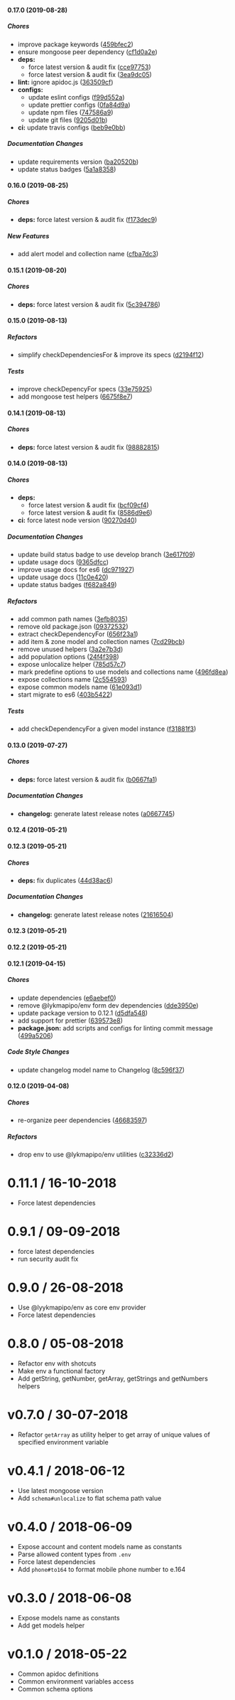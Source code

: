 #### 0.17.0 (2019-08-28)

##### Chores

*  improve package keywords ([459bfec2](https://github.com/CodeTanzania/majifix-common/commit/459bfec2a79d3c635d93418e06bd00c6573da765))
*  ensure mongoose peer dependency ([cf1d0a2e](https://github.com/CodeTanzania/majifix-common/commit/cf1d0a2e058ab3d00deb3c86fb4804f02d25ad2d))
* **deps:**
  *  force latest version & audit fix ([cce97753](https://github.com/CodeTanzania/majifix-common/commit/cce97753d3fa50fa8d15a9fabfa6151335dfc482))
  *  force latest version & audit fix ([3ea9dc05](https://github.com/CodeTanzania/majifix-common/commit/3ea9dc05d5676859db85a6cf7fceb565395e3a0e))
* **lint:**  ignore apidoc.js ([363509cf](https://github.com/CodeTanzania/majifix-common/commit/363509cf3e651d36d3e41c225fec450526d4e261))
* **configs:**
  *  update eslint configs ([f99d552a](https://github.com/CodeTanzania/majifix-common/commit/f99d552aed3ab70997aac2d20388c8772855148e))
  *  update prettier configs ([0fa84d9a](https://github.com/CodeTanzania/majifix-common/commit/0fa84d9abc4ee87413ab7626aa6e48876dc67c0c))
  *  update npm files ([747586a9](https://github.com/CodeTanzania/majifix-common/commit/747586a969633718ba0e05a35862a3fa145214ca))
  *  update git files ([9205d01b](https://github.com/CodeTanzania/majifix-common/commit/9205d01b2b26a895bf47610faea9bd7da340a256))
* **ci:**  update travis configs ([beb9e0bb](https://github.com/CodeTanzania/majifix-common/commit/beb9e0bb42f01db29f2d08ea6a613501a2e8a536))

##### Documentation Changes

*  update requirements version ([ba20520b](https://github.com/CodeTanzania/majifix-common/commit/ba20520bcf1b1295aabaa1c8bf4b1f07c48d7c1f))
*  update status badges ([5a1a8358](https://github.com/CodeTanzania/majifix-common/commit/5a1a8358fc323ff4a880441bcf929de9674a9c1d))

#### 0.16.0 (2019-08-25)

##### Chores

* **deps:**  force latest version & audit fix ([f173dec9](https://github.com/CodeTanzania/majifix-common/commit/f173dec9855428768153acdc9f4f7da5e59aaf1b))

##### New Features

*  add alert model and collection name ([cfba7dc3](https://github.com/CodeTanzania/majifix-common/commit/cfba7dc3598230f5bb0b780a4120beab47465ac1))

#### 0.15.1 (2019-08-20)

##### Chores

* **deps:**  force latest version & audit fix ([5c394786](https://github.com/CodeTanzania/majifix-common/commit/5c3947867f325b4513c0ff211c037522d0018776))

#### 0.15.0 (2019-08-13)

##### Refactors

*  simplify checkDependenciesFor & improve its specs ([d2194f12](https://github.com/CodeTanzania/majifix-common/commit/d2194f122d5807ddffca08ab8162c3fc1c6b6b50))

##### Tests

*  improve checkDepencyFor specs ([33e75925](https://github.com/CodeTanzania/majifix-common/commit/33e75925166a125cfe0bbf652ff8c04da2368125))
*  add mongoose test helpers ([6675f8e7](https://github.com/CodeTanzania/majifix-common/commit/6675f8e7d28b22e78094a0f94300eb9497ea776f))

#### 0.14.1 (2019-08-13)

##### Chores

* **deps:**  force latest version & audit fix ([98882815](https://github.com/CodeTanzania/majifix-common/commit/98882815d814748b8c3fd17a7dc58de4f3c38a4b))

#### 0.14.0 (2019-08-13)

##### Chores

* **deps:**
  *  force latest version & audit fix ([bcf09cf4](https://github.com/CodeTanzania/majifix-common/commit/bcf09cf4bdf82c22c5fb4e469ce2d19a9b9deabb))
  *  force latest version & audit fix ([8586d9e6](https://github.com/CodeTanzania/majifix-common/commit/8586d9e65df6fc4944c7d3ebeb739aae351a69c7))
* **ci:**  force latest node version ([90270d40](https://github.com/CodeTanzania/majifix-common/commit/90270d4077898684086066b851375d1b27cd0db1))

##### Documentation Changes

*  update build status badge to use develop branch ([3e617f09](https://github.com/CodeTanzania/majifix-common/commit/3e617f09181fb980063e924c94f68d2ae1b3d701))
*  update usage docs ([9365dfcc](https://github.com/CodeTanzania/majifix-common/commit/9365dfccfbcc2238fb74f208b17fdb7c506a1e79))
*  improve usage docs for es6 ([dc971927](https://github.com/CodeTanzania/majifix-common/commit/dc971927ee4da2d6316c89a019d3b9b8bd1bc036))
*  update usage docs ([11c0e420](https://github.com/CodeTanzania/majifix-common/commit/11c0e4205c193dd1d185c34cd1eb77fe87cbac9b))
*  update status badges ([f682a849](https://github.com/CodeTanzania/majifix-common/commit/f682a849b8bb17e8107f5e02e9c987e0fe45e15d))

##### Refactors

*  add common path names ([3efb8035](https://github.com/CodeTanzania/majifix-common/commit/3efb80351a0ab91e79bb05539cb48288d59e8c2d))
*  remove old package.json ([09372532](https://github.com/CodeTanzania/majifix-common/commit/093725324cac01b6c834ace8147357af01fcc202))
*  extract checkDependencyFor ([656f23a1](https://github.com/CodeTanzania/majifix-common/commit/656f23a1e0f1150a7aa9be349dcc1a560e842a49))
*  add item & zone model and collection names ([7cd29bcb](https://github.com/CodeTanzania/majifix-common/commit/7cd29bcbf25fb3b2b8bb512e0f24c43b2397b840))
*  remove unused helpers ([3a2e7b3d](https://github.com/CodeTanzania/majifix-common/commit/3a2e7b3d6fd71cad5d382781fc1310b45a15ade5))
*  add population options ([24f4f398](https://github.com/CodeTanzania/majifix-common/commit/24f4f3986f662f0c652ee2e12370f5f72919d0b5))
*  expose unlocalize helper ([785d57c7](https://github.com/CodeTanzania/majifix-common/commit/785d57c78ba26de253e40c9a2e38c9ca5fa15d5a))
*  mark predefine options to use models and collections name ([496fd8ea](https://github.com/CodeTanzania/majifix-common/commit/496fd8ea75af129784822f089e60a9a51f6283d3))
*  expose collections name ([2c554593](https://github.com/CodeTanzania/majifix-common/commit/2c554593b99d6d979ecd5b7d91a349dc4eaa9524))
*  expose common models name ([61e093d1](https://github.com/CodeTanzania/majifix-common/commit/61e093d15b65c666bd6b71eb9b292dba80a99b61))
*  start migrate to es6 ([403b5422](https://github.com/CodeTanzania/majifix-common/commit/403b542255e783ac82959435d65e481a1e63cda0))

##### Tests

*  add checkDependencyFor a given model instance ([f31881f3](https://github.com/CodeTanzania/majifix-common/commit/f31881f3c792dc43852e2f0b1d111f13086925f0))

#### 0.13.0 (2019-07-27)

##### Chores

- **deps:** force latest version & audit fix ([b0667fa1](https://github.com/CodeTanzania/majifix-common/commit/b0667fa1770898dd4c01c77ae53dd185d2300d82))

##### Documentation Changes

- **changelog:** generate latest release notes ([a0667745](https://github.com/CodeTanzania/majifix-common/commit/a0667745bb504acf06c7d72ff624f1278b19a03b))

#### 0.12.4 (2019-05-21)

#### 0.12.3 (2019-05-21)

##### Chores

- **deps:** fix duplicates ([44d38ac6](https://github.com/CodeTanzania/majifix-common/commit/44d38ac60e99fab2c84be58e11039569b36fa901))

##### Documentation Changes

- **changelog:** generate latest release notes ([21616504](https://github.com/CodeTanzania/majifix-common/commit/21616504eb69ee98ca0ccbcdfc70de4ffb74c74c))

#### 0.12.3 (2019-05-21)

#### 0.12.2 (2019-05-21)

#### 0.12.1 (2019-04-15)

##### Chores

- update dependencies ([e6aebef0](https://github.com/CodeTanzania/majifix-common/commit/e6aebef05d90693c180c18616b9dcebbc16e5c1e))
- remove @lykmapipo/env form dev dependencies ([dde3950e](https://github.com/CodeTanzania/majifix-common/commit/dde3950e2f921afba36c5e63980a4a7d8b6f968d))
- update package version to 0.12.1 ([d5dfa548](https://github.com/CodeTanzania/majifix-common/commit/d5dfa548351cbebb5f9044005a22b79122868209))
- add support for prettier ([639573e8](https://github.com/CodeTanzania/majifix-common/commit/639573e85c179ef3409293b1cd3fb4112f009446))
- **package.json:** add scripts and configs for linting commit message ([499a5206](https://github.com/CodeTanzania/majifix-common/commit/499a5206bb88d6b5140f9d75790c59d4b59f17dd))

##### Code Style Changes

- update changelog model name to Changelog ([8c596f37](https://github.com/CodeTanzania/majifix-common/commit/8c596f3749053b45c94607774c55631fd2ff5980))

#### 0.12.0 (2019-04-08)

##### Chores

- re-organize peer dependencies ([46683597](https://github.com/CodeTanzania/majifix-common/commit/46683597f6ce8d89b2832eebce2c98c2cf79c1e3))

##### Refactors

- drop env to use @lykmapipo/env utilities ([c32336d2](https://github.com/CodeTanzania/majifix-common/commit/c32336d27aa0ea4e60812333e065fd2acc9b47cd))

# 0.11.1 / 16-10-2018

- Force latest dependencies

# 0.9.1 / 09-09-2018

- force latest dependencies
- run security audit fix

# 0.9.0 / 26-08-2018

- Use @lyykmapipo/env as core env provider
- Force latest dependencies

# 0.8.0 / 05-08-2018

- Refactor env with shotcuts
- Make env a functional factory
- Add getString, getNumber, getArray, getStrings and getNumbers helpers

# v0.7.0 / 30-07-2018

- Refactor `getArray` as utility helper to get array of unique values of specified environment variable

# v0.4.1 / 2018-06-12

- Use latest mongoose version
- Add `schema#unlocalize` to flat schema path value

# v0.4.0 / 2018-06-09

- Expose account and content models name as constants
- Parse allowed content types from `.env`
- Force latest dependencies
- Add `phone#to164` to format mobile phone number to e.164

# v0.3.0 / 2018-06-08

- Expose models name as constants
- Add get models helper

# v0.1.0 / 2018-05-22

- Common apidoc definitions
- Common environment variables access
- Common schema options

